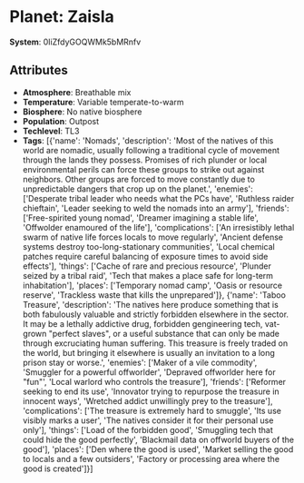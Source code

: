 # Planet: Zaisla

**System**: 0IiZfdyGOQWMk5bMRnfv

## Attributes
- **Atmosphere**: Breathable mix
- **Temperature**: Variable temperate-to-warm
- **Biosphere**: No native biosphere
- **Population**: Outpost
- **Techlevel**: TL3
- **Tags**: [{'name': 'Nomads', 'description': 'Most of the natives of this world are nomadic, usually following a traditional cycle of movement through the lands they possess. Promises of rich plunder or local environmental perils can force these groups to strike out against neighbors. Other groups are forced to move constantly due to unpredictable dangers that crop up on the planet.', 'enemies': ['Desperate tribal leader who needs what the PCs have', 'Ruthless raider chieftain', 'Leader seeking to weld the nomads into an army'], 'friends': ['Free-spirited young nomad', 'Dreamer imagining a stable life', 'Offwolder enamoured of the life'], 'complications': ['An irresistibly lethal swarm of native life forces locals to move regularly', 'Ancient defense systems destroy too-long-stationary communities', 'Local chemical patches require careful balancing of exposure times to avoid side effects'], 'things': ['Cache of rare and precious resource', 'Plunder seized by a tribal raid', 'Tech that makes a place safe for long-term inhabitation'], 'places': ['Temporary nomad camp', 'Oasis or resource reserve', 'Trackless waste that kills the unprepared']}, {'name': 'Taboo Treasure', 'description': 'The natives here produce something that is both fabulously valuable and strictly forbidden elsewhere in the sector. It may be a lethally addictive drug, forbidden gengineering tech, vat-grown "perfect slaves", or a useful substance that can only be made through excruciating human suffering. This treasure is freely traded on the world, but bringing it elsewhere is usually an invitation to a long prison stay or worse.', 'enemies': ['Maker of a vile commodity', 'Smuggler for a powerful offworlder', 'Depraved offworlder here for "fun"', 'Local warlord who controls the treasure'], 'friends': ['Reformer seeking to end its use', 'Innovator trying to repurpose the treasure in innocent ways', 'Wretched addict unwillingly prey to the treasure'], 'complications': ['The treasure is extremely hard to smuggle', 'Its use visibly marks a user', 'The natives consider it for their personal use only'], 'things': ['Load of the forbidden good', 'Smuggling tech that could hide the good perfectly', 'Blackmail data on offworld buyers of the good'], 'places': ['Den where the good is used', 'Market selling the good to locals and a few outsiders', 'Factory or processing area where the good is created']}]

